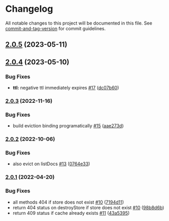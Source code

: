 # Changelog

All notable changes to this project will be documented in this file. See [commit-and-tag-version](https://github.com/absolute-version/commit-and-tag-version) for commit guidelines.

## [2.0.5](https://github.com/hyper63/hyper-adapter-sqlite/compare/v2.0.4...v2.0.5) (2023-05-11)

## [2.0.4](https://github.com/hyper63/hyper-adapter-sqlite/compare/v2.0.3...v2.0.4) (2023-05-10)


### Bug Fixes

* **ttl:** negative ttl immediately expires [#17](https://github.com/hyper63/hyper-adapter-sqlite/issues/17) ([dc07b60](https://github.com/hyper63/hyper-adapter-sqlite/commit/dc07b604ead2c14c961e09119693d4b12de81b01))

### [2.0.3](https://github.com/hyper63/hyper-adapter-sqlite/compare/v2.0.2...v2.0.3) (2022-11-16)


### Bug Fixes

* build eviction binding programatically [#15](https://github.com/hyper63/hyper-adapter-sqlite/issues/15) ([aae273d](https://github.com/hyper63/hyper-adapter-sqlite/commit/aae273db5391690dee89fbcdac3eab1b90e2e9dd))

### [2.0.2](https://github.com/hyper63/hyper-adapter-sqlite/compare/v2.0.1...v2.0.2) (2022-10-06)


### Bug Fixes

* also evict on listDocs [#13](https://github.com/hyper63/hyper-adapter-sqlite/issues/13) ([0764e33](https://github.com/hyper63/hyper-adapter-sqlite/commit/0764e33f9348bf4feb751347045c1ca1a526ecdc))

### [2.0.1](https://github.com/hyper63/hyper-adapter-sqlite/compare/v2.0.0...v2.0.1) (2022-04-20)


### Bug Fixes

* all methods 404 if store does not exist [#10](https://github.com/hyper63/hyper-adapter-sqlite/issues/10) ([7194d11](https://github.com/hyper63/hyper-adapter-sqlite/commit/7194d1103cee5ac1aaca4b2583ed73d2c15afd11))
* return 404 status on destroyStore if store does not exist [#10](https://github.com/hyper63/hyper-adapter-sqlite/issues/10) ([98b8d6b](https://github.com/hyper63/hyper-adapter-sqlite/commit/98b8d6b50cfadb7c787838690540f2088d3d58f8))
* return 409 status if cache already exists [#11](https://github.com/hyper63/hyper-adapter-sqlite/issues/11) ([43a5395](https://github.com/hyper63/hyper-adapter-sqlite/commit/43a5395f6f81c72b894745abd0f66fcdac61dbd0))
